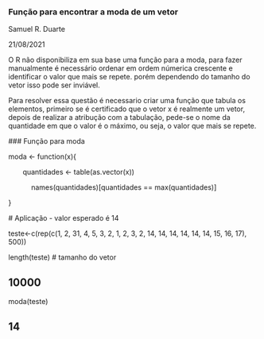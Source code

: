 ### Função para encontrar a moda de um vetor
Samuel R. Duarte <p>
21/08/2021

O R não disponibiliza em sua base uma função para a moda, para fazer manualmente é necessário ordenar em ordem númerica crescente e identificar o valor que mais se repete. porém dependendo do tamanho do vetor isso pode ser inviável.

Para resolver essa questão é necessario criar uma função que tabula os elementos, primeiro se é certificado que o vetor x é realmente um vetor, depois de realizar a atribução com a tabulação, pede-se o nome da quantidade em que o valor é o máximo, ou seja, o valor que mais se repete.
<p>
### Função para moda <p>
moda <- function(x){ <p>
&ensp; &emsp; quantidades <- table(as.vector(x)) <p> 
 &emsp;&emsp;&emsp; names(quantidades)[quantidades == max(quantidades)]<p>
}
<p>
# Aplicação - valor esperado é 14 <p>
teste<-c(rep(c(1, 2, 31, 4, 5, 3, 2, 1, 2, 3, 2, 14, 14, 14, 14, 14, 14, 15, 16, 17), 500)) <p>
length(teste) # tamanho do vetor

## 10000

moda(teste)
## 14
